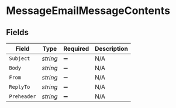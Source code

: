 # MessageEmailMessageContents


## Fields

| Field              | Type               | Required           | Description        |
| ------------------ | ------------------ | ------------------ | ------------------ |
| `Subject`          | *string*           | :heavy_minus_sign: | N/A                |
| `Body`             | *string*           | :heavy_minus_sign: | N/A                |
| `From`             | *string*           | :heavy_minus_sign: | N/A                |
| `ReplyTo`          | *string*           | :heavy_minus_sign: | N/A                |
| `Preheader`        | *string*           | :heavy_minus_sign: | N/A                |